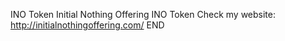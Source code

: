 INO Token
Initial Nothing Offering
INO Token
Check my website: http://initialnothingoffering.com/
END
